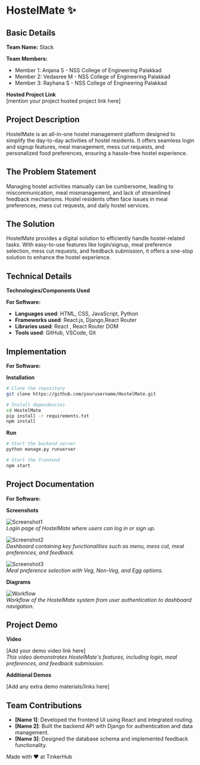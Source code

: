 # HostelMate ✨

## Basic Details

**Team Name:** Stack

**Team Members:**

- Member 1: Anjana S - NSS College of Engineering Palakkad
- Member 2: Vedasree M - NSS College of Engineering Palakkad
- Member 3: Rayhana S - NSS College of Engineering Palakkad

**Hosted Project Link**  
[mention your project hosted project link here]

## Project Description

HostelMate is an all-in-one hostel management platform designed to simplify the day-to-day activities of hostel residents. It offers seamless login and signup features, meal management, mess cut requests, and personalized food preferences, ensuring a hassle-free hostel experience.

## The Problem Statement

Managing hostel activities manually can be cumbersome, leading to miscommunication, meal mismanagement, and lack of streamlined feedback mechanisms. Hostel residents often face issues in meal preferences, mess cut requests, and daily hostel services.

## The Solution

HostelMate provides a digital solution to efficiently handle hostel-related tasks. With easy-to-use features like login/signup, meal preference selection, mess cut requests, and feedback submission, it offers a one-stop solution to enhance the hostel experience.

## Technical Details

**Technologies/Components Used**

**For Software:**

- **Languages used**: HTML, CSS, JavaScript, Python
- **Frameworks used**: React.js, Django,React Router
- **Libraries used**: React , React Router DOM
- **Tools used**: GitHub, VSCode, Git

## Implementation

**For Software:**

**Installation**

```bash
# Clone the repository
git clone https://github.com/yourusername/HostelMate.git

# Install dependencies
cd HostelMate
pip install -r requirements.txt
npm install
```

**Run**

```bash
# Start the backend server
python manage.py runserver

# Start the frontend
npm start
```

## Project Documentation

**For Software:**

**Screenshots**

![Screenshot1](path_to_screenshot1)  
*Login page of HostelMate where users can log in or sign up.*

![Screenshot2](path_to_screenshot2)  
*Dashboard containing key functionalities such as menu, mess cut, meal preferences, and feedback.*

![Screenshot3](path_to_screenshot3)  
*Meal preference selection with Veg, Non-Veg, and Egg options.*

**Diagrams**

![Workflow](path_to_workflow_diagram)  
*Workflow of the HostelMate system from user authentication to dashboard navigation.*

## Project Demo

**Video**

[Add your demo video link here]  
*This video demonstrates HostelMate's features, including login, meal preferences, and feedback submission.*

**Additional Demos**

[Add any extra demo materials/links here]

## Team Contributions

- **[Name 1]**: Developed the frontend UI using React and integrated routing.
- **[Name 2]**: Built the backend API with Django for authentication and data management.
- **[Name 3]**: Designed the database schema and implemented feedback functionality.

Made with ❤️ at TinkerHub

